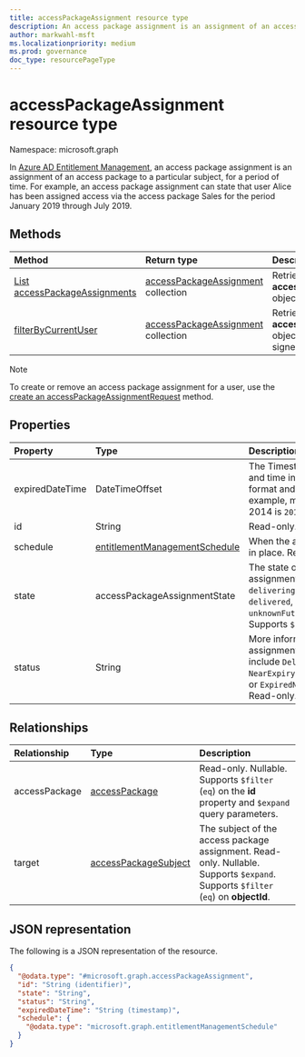 ```yaml
---
title: accessPackageAssignment resource type
description: An access package assignment is an assignment of an access package to a particular subject, for a period of time.
author: markwahl-msft
ms.localizationpriority: medium
ms.prod: governance
doc_type: resourcePageType
---
```


# accessPackageAssignment resource type

Namespace: microsoft.graph

In [Azure AD Entitlement Management](entitlementmanagement-overview.md), an access package assignment is an assignment of an access package to a particular subject, for a period of time.  For example, an access package assignment can state that user Alice has been assigned access via the access package Sales for the period January 2019 through July 2019.

## Methods

| Method                                                                            | Return type                                                                   | Description                                                                              |
| :-------------------------------------------------------------------------------- | :---------------------------------------------------------------------------- | :--------------------------------------------------------------------------------------- |
| [List accessPackageAssignments](../api/entitlementmanagement-list-assignments.md) | [accessPackageAssignment](accesspackageassignment.md) collection              | Retrieve a list of **accessPackageAssignment** objects.                                  |
| [filterByCurrentUser](../api/accesspackageassignment-filterbycurrentuser.md)      | [accessPackageAssignment](../resources/accesspackageassignment.md) collection | Retrieve the list of **accessPackageAssignment** objects filtered on the signed-in user. |

> [!NOTE]
> To create or remove an access package assignment for a user, use the [create an accessPackageAssignmentRequest](../api/entitlementmanagement-post-assignmentrequests.md) method.

## Properties

| Property        | Type                                                                           | Description                                                                                                                                                                                                    |
| :-------------- | :----------------------------------------------------------------------------- | :------------------------------------------------------------------------------------------------------------------------------------------------------------------------------------------------------------- |
| expiredDateTime | DateTimeOffset                                                                 | The Timestamp type represents date and time information using ISO 8601 format and is always in UTC time. For example, midnight UTC on Jan 1, 2014 is `2014-01-01T00:00:00Z`.                                   |
| id              | String                                                                         | Read-only.                                                                                                                                                                                                     |
| schedule        | [entitlementManagementSchedule](../resources/entitlementmanagementschedule.md) | When the access assignment is to be in place. Read-only.                                                                                                                                                       |
| state           | accessPackageAssignmentState                                                   | The state of the access package assignment. The possible values are: `delivering`, `partiallyDelivered`, `delivered`, `expired`, `deliveryFailed`, `unknownFutureValue`. Read-only. Supports `$filter` (`eq`). |
| status          | String                                                                         | More information about the assignment lifecycle.  Possible values include `Delivering`, `Delivered`, `NearExpiry1DayNotificationTriggered`, or `ExpiredNotificationTriggered`.  Read-only.                     |

## Relationships

| Relationship  | Type                                            | Description                                                                                                                       |
| :------------ | :---------------------------------------------- | :-------------------------------------------------------------------------------------------------------------------------------- |
| accessPackage | [accessPackage](accesspackage.md)               | Read-only. Nullable. Supports `$filter` (`eq`) on the **id** property and `$expand` query parameters.                             |
| target        | [accessPackageSubject](accesspackagesubject.md) | The subject of the access package assignment. Read-only. Nullable. Supports `$expand`. Supports `$filter` (`eq`) on **objectId**. |

## JSON representation

The following is a JSON representation of the resource.

<!-- {
  "blockType": "resource",
  "keyProperty": "id",
  "@odata.type": "microsoft.graph.accessPackageAssignment",
  "openType": false
}
-->

```json
{
  "@odata.type": "#microsoft.graph.accessPackageAssignment",
  "id": "String (identifier)",
  "state": "String",
  "status": "String",
  "expiredDateTime": "String (timestamp)",
  "schedule": {
    "@odata.type": "microsoft.graph.entitlementManagementSchedule"
  }
}
```
